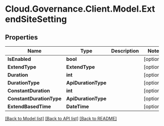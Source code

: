 # Cloud.Governance.Client.Model.ExtendSiteSetting
## Properties

Name | Type | Description | Notes
------------ | ------------- | ------------- | -------------
**IsEnabled** | **bool** |  | [optional] 
**ExtendType** | **ExtendType** |  | [optional] 
**Duration** | **int** |  | [optional] 
**DurationType** | **ApiDurationType** |  | [optional] 
**ConstantDuration** | **int** |  | [optional] 
**ConstantDurationType** | **ApiDurationType** |  | [optional] 
**ExtendBasedTime** | **DateTime** |  | [optional] 

[[Back to Model list]](../README.md#documentation-for-models) [[Back to API list]](../README.md#documentation-for-api-endpoints) [[Back to README]](../README.md)

